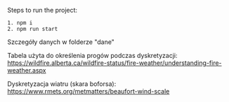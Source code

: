 Steps to run the project:

```
1. npm i
2. npm run start
```

Szczegóły danych w folderze "dane"

Tabela użyta do określenia progów podczas dyskretyzacji:
https://wildfire.alberta.ca/wildfire-status/fire-weather/understanding-fire-weather.aspx

Dyskretyzacja wiatru (skara boforsa):
https://www.rmets.org/metmatters/beaufort-wind-scale
